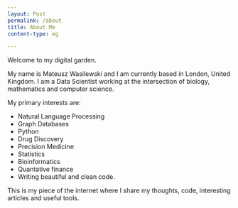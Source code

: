 ```yaml
---
layout: Post
permalink: /about
title: About Me
content-type: eg

---
```


Welcome to my digital garden.

My name is Mateusz Wasilewski and I am currently based in London, United Kingdom. 
I am a Data Scientist working at the intersection of biology, mathematics and computer science.

My primary interests are:
- Natural Language Processing
- Graph Databases
- Python
- Drug Discovery
- Precision Medicine
- Statistics
- Bioinformatics
- Quantative finance
- Writing beautiful and clean code.

This is my piece of the internet where I share my thoughts, code, interesting articles and useful tools.
